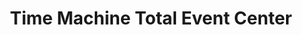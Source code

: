 ---
title: "Time Machine Total Event Center"
url: /pompton-lakes/time-machine-total-event-center/
shop: party
---